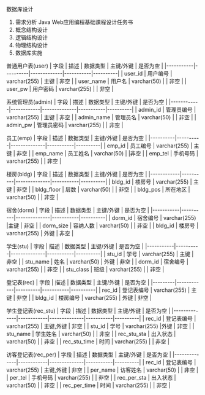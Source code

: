数据库设计
1.  需求分析
Java Web应用编程基础课程设计任务书
2. 概念结构设计
3. 逻辑结构设计
4. 物理结构设计
5. 数据库实施


普通用户表(user)
| 字段      | 描述     | 数据类型    | 主键/外键 | 是否为空 |
|-----------|----------|-------------|-----------|----------|
| user_id   | 用户编号 | varchar(255) | 主键      | 非空     |
| user_name | 用户名   | varchar(50) |           | 非空     |
| user_pw   | 用户密码 |     varchar(255)        |           | 非空     |


系统管理员(admin) 
| 字段       | 描述       | 数据类型     | 主键/外键 | 是否为空 |
|------------|------------|--------------|-----------|----------|
| admin_id   | 管理员编号 | varchar(255) | 主键      | 非空     |
| admin_name | 管理员名   | varchar(50)  |           | 非空     |
| admin_pw   | 管理员密码 | varchar(255) |           |        非空  |

员工(emp)
| 字段     | 描述     | 数据类型     | 主键/外键 | 是否为空 |
|----------|----------|--------------|-----------|----------|
| emp_id   | 员工编号 | varchar(255) | 主键      | 非空     |
| emp_name | 员工姓名 | varchar(50)  |           |非空          |
| emp_tel  | 手机号码 | varchar(255) |           |  非空        | 

楼房(bldg)
| 字段       | 描述     | 数据类型     | 主键/外键 | 是否为空 |
|------------|----------|--------------|-----------|----------|
| bldg_id    | 楼房号   | varchar(255) |  主键         | 非空     |
| bldg_floor | 层数     | varchar(50)  |       | 非空         |
| bldg_pos   | 所在地区 | varchar(50)  |       |   非空       |

宿舍(dorm)
| 字段      | 描述     | 数据类型     | 主键/外键 | 是否为空 |
|-----------|----------|--------------|-----------|----------|
| dorm_id   | 宿舍编号 | varchar(255) |主键           |   非空       |
| dorm_size | 容纳人数 | varchar(50)  |           |       非空   |
| bldg_id   | 楼房号   | varchar(255) |   外键       |   非空       |

学生(stu) 
| 字段      | 描述     | 数据类型     | 主键/外键 | 是否为空 |
|-----------|----------|--------------|-----------|----------|
| stu_id    | 学号     | varchar(255) | 主键      | 非空     |
| stu_name  | 姓名     | varchar(50)  | 外键          | 非空     |
| dorm_id   | 宿舍编号 | varchar(255) |           |          非空         |
| stu_class | 班级     | varchar(255) |           |     非空              |



登记表(rec) 
| 字段    | 描述       | 数据类型 | 主键/外键 | 是否为空 |
|---------|------------|----------|-----------|----------|
| rec_id  | 登记表编号 |  varchar(255)        |    主键       |   非空       |
| bldg_id | 楼房编号   |   varchar(255)       |    外键       | 非空         |


学生登记表(rec_stu)
| 字段         | 描述       | 数据类型     | 主键/外键 | 是否为空 |
|--------------|------------|--------------|-----------|----------|
| rec_id       | 登记表编号 | varchar(255) | 主键,外键 | 非空     |
| stu_id       | 学号       | varchar(255) |外键           | 非空     |
| stu_name     | 学生姓名   | varchar(50)  |           | 非空     |
| rec_stu_sta  | 出入状态   | varchar(50)  |           | 非空     |
| rec_stu_time | 时间       |   varchar(255)           |           | 非空     |

访客登记表(rec_per)
| 字段         | 描述       | 数据类型     | 主键/外键 | 是否为空 |
|--------------|------------|--------------|-----------|----------|
| rec_id       | 登记表编号 | varchar(255) | 主键,外键 | 非空     |
| per_name     | 访客姓名   | varchar(50)  |           | 非空     |
| per_tel      | 手机号码   | varchar(255) |           | 非空     |
| rec_per_sta  | 出入状态   | varchar(50)  |           | 非空     |
| rec_per_time | 时间       | varchar(255) |           | 非空     |
